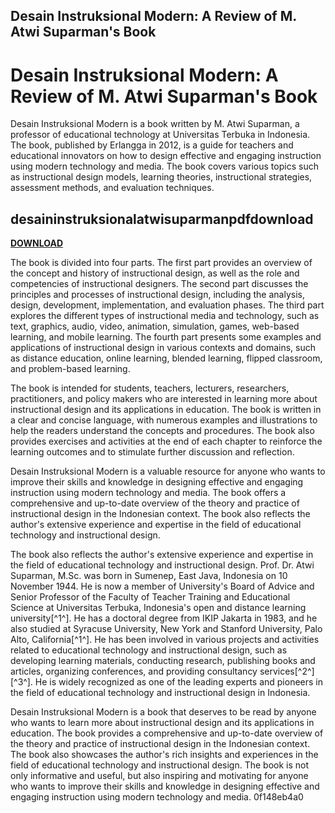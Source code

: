 ## Desain Instruksional Modern: A Review of M. Atwi Suparman's Book

 


 
# Desain Instruksional Modern: A Review of M. Atwi Suparman's Book
 
Desain Instruksional Modern is a book written by M. Atwi Suparman, a professor of educational technology at Universitas Terbuka in Indonesia. The book, published by Erlangga in 2012, is a guide for teachers and educational innovators on how to design effective and engaging instruction using modern technology and media. The book covers various topics such as instructional design models, learning theories, instructional strategies, assessment methods, and evaluation techniques.
 
## desaininstruksionalatwisuparmanpdfdownload


[**DOWNLOAD**](https://www.google.com/url?q=https%3A%2F%2Fbytlly.com%2F2tKuzx&sa=D&sntz=1&usg=AOvVaw1tAI8YQM8eb1o50QZVvLLM)

 
The book is divided into four parts. The first part provides an overview of the concept and history of instructional design, as well as the role and competencies of instructional designers. The second part discusses the principles and processes of instructional design, including the analysis, design, development, implementation, and evaluation phases. The third part explores the different types of instructional media and technology, such as text, graphics, audio, video, animation, simulation, games, web-based learning, and mobile learning. The fourth part presents some examples and applications of instructional design in various contexts and domains, such as distance education, online learning, blended learning, flipped classroom, and problem-based learning.
 
The book is intended for students, teachers, lecturers, researchers, practitioners, and policy makers who are interested in learning more about instructional design and its applications in education. The book is written in a clear and concise language, with numerous examples and illustrations to help the readers understand the concepts and procedures. The book also provides exercises and activities at the end of each chapter to reinforce the learning outcomes and to stimulate further discussion and reflection.
 
Desain Instruksional Modern is a valuable resource for anyone who wants to improve their skills and knowledge in designing effective and engaging instruction using modern technology and media. The book offers a comprehensive and up-to-date overview of the theory and practice of instructional design in the Indonesian context. The book also reflects the author's extensive experience and expertise in the field of educational technology and instructional design.
  
The book also reflects the author's extensive experience and expertise in the field of educational technology and instructional design. Prof. Dr. Atwi Suparman, M.Sc. was born in Sumenep, East Java, Indonesia on 10 November 1944. He is now a member of University's Board of Advice and Senior Professor of the Faculty of Teacher Training and Educational Science at Universitas Terbuka, Indonesia's open and distance learning university[^1^]. He has a doctoral degree from IKIP Jakarta in 1983, and he also studied at Syracuse University, New York and Stanford University, Palo Alto, California[^1^]. He has been involved in various projects and activities related to educational technology and instructional design, such as developing learning materials, conducting research, publishing books and articles, organizing conferences, and providing consultancy services[^2^] [^3^]. He is widely recognized as one of the leading experts and pioneers in the field of educational technology and instructional design in Indonesia.
 
Desain Instruksional Modern is a book that deserves to be read by anyone who wants to learn more about instructional design and its applications in education. The book provides a comprehensive and up-to-date overview of the theory and practice of instructional design in the Indonesian context. The book also showcases the author's rich insights and experiences in the field of educational technology and instructional design. The book is not only informative and useful, but also inspiring and motivating for anyone who wants to improve their skills and knowledge in designing effective and engaging instruction using modern technology and media.
 0f148eb4a0
